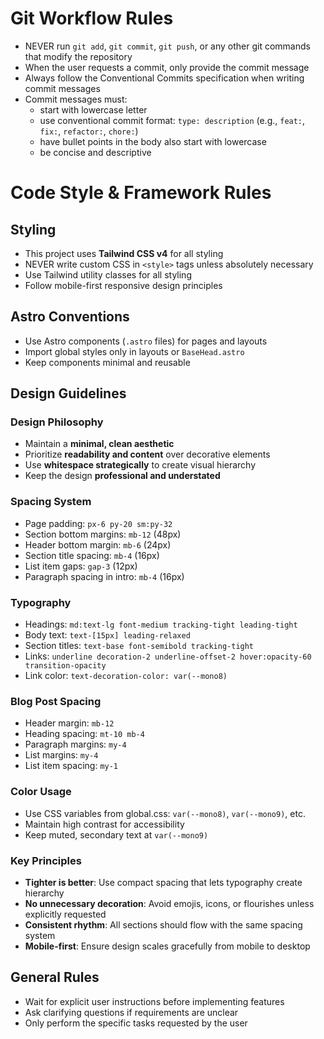 # Git Workflow Rules

- NEVER run `git add`, `git commit`, `git push`, or any other git commands that modify the repository
- When the user requests a commit, only provide the commit message
- Always follow the Conventional Commits specification when writing commit messages
- Commit messages must:
  - start with lowercase letter
  - use conventional commit format: `type: description` (e.g., `feat:`, `fix:`, `refactor:`, `chore:`)
  - have bullet points in the body also start with lowercase
  - be concise and descriptive

# Code Style & Framework Rules

## Styling
- This project uses **Tailwind CSS v4** for all styling
- NEVER write custom CSS in `<style>` tags unless absolutely necessary
- Use Tailwind utility classes for all styling
- Follow mobile-first responsive design principles

## Astro Conventions
- Use Astro components (`.astro` files) for pages and layouts
- Import global styles only in layouts or `BaseHead.astro`
- Keep components minimal and reusable

## Design Guidelines

### Design Philosophy
- Maintain a **minimal, clean aesthetic**
- Prioritize **readability and content** over decorative elements
- Use **whitespace strategically** to create visual hierarchy
- Keep the design **professional and understated**

### Spacing System
- Page padding: `px-6 py-20 sm:py-32`
- Section bottom margins: `mb-12` (48px)
- Header bottom margin: `mb-6` (24px)
- Section title spacing: `mb-4` (16px)
- List item gaps: `gap-3` (12px)
- Paragraph spacing in intro: `mb-4` (16px)

### Typography
- Headings: `md:text-lg font-medium tracking-tight leading-tight`
- Body text: `text-[15px] leading-relaxed`
- Section titles: `text-base font-semibold tracking-tight`
- Links: `underline decoration-2 underline-offset-2 hover:opacity-60 transition-opacity`
- Link color: `text-decoration-color: var(--mono8)`

### Blog Post Spacing
- Header margin: `mb-12`
- Heading spacing: `mt-10 mb-4`
- Paragraph margins: `my-4`
- List margins: `my-4`
- List item spacing: `my-1`

### Color Usage
- Use CSS variables from global.css: `var(--mono8)`, `var(--mono9)`, etc.
- Maintain high contrast for accessibility
- Keep muted, secondary text at `var(--mono9)`

### Key Principles
- **Tighter is better**: Use compact spacing that lets typography create hierarchy
- **No unnecessary decoration**: Avoid emojis, icons, or flourishes unless explicitly requested
- **Consistent rhythm**: All sections should flow with the same spacing system
- **Mobile-first**: Ensure design scales gracefully from mobile to desktop

## General Rules
- Wait for explicit user instructions before implementing features
- Ask clarifying questions if requirements are unclear
- Only perform the specific tasks requested by the user

